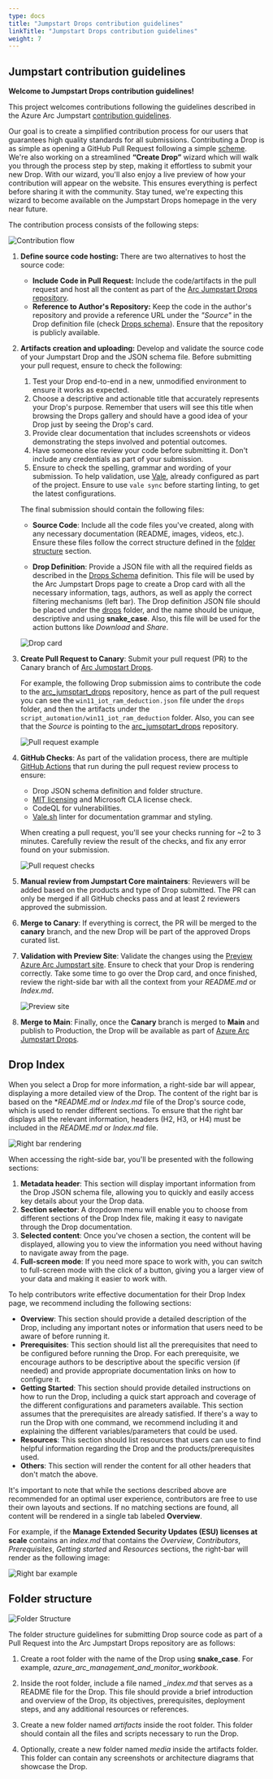 ```yaml
---
type: docs
title: "Jumpstart Drops contribution guidelines"
linkTitle: "Jumpstart Drops contribution guidelines"
weight: 7
---
```


## Jumpstart contribution guidelines

**Welcome to Jumpstart Drops contribution guidelines!**

This project welcomes contributions following the guidelines described in the Azure Arc Jumpstart [contribution guidelines](./../contribution_guidelines/).

Our goal is to create a simplified contribution process for our users that guarantees high quality standards for all submissions. Contributing a Drop is as simple as opening a GitHub Pull Request following a simple [scheme](https://github.com/Azure/arc_jumpstart_drops/blob/main/SCHEMA.md). We're also working on a streamlined **“Create Drop”** wizard which will walk you through the process step by step, making it effortless to submit your new Drop. With our wizard, you'll also enjoy a live preview of how your contribution will appear on the website. This ensures everything is perfect before sharing it with the community. Stay tuned, we're expecting this wizard to become available on the Jumpstart Drops homepage in the very near future.

The contribution process consists of the following steps:

 ![Contribution flow](./contribution_flow.png)

1. **Define source code hosting:** There are two alternatives to host the source code:

    - **Include Code in Pull Request:** Include the code/artifacts in the pull request and host all the content as part of the [Arc Jumpstart Drops repository](https://github.com/Azure/arc_jumpstart_drops).
    - **Reference to Author's Repository:** Keep the code in the author's repository and provide a reference URL under the _"Source"_ in the Drop definition file (check [Drops schema](./SCHEMA.md)). Ensure that the repository is publicly available.

1. **Artifacts creation and uploading:** Develop and validate the source code of your Jumpstart Drop and the JSON schema file. Before submitting your pull request, ensure to check the following:
    1. Test your Drop end-to-end in a new, unmodified environment to ensure it works as expected.
    1. Choose a descriptive and actionable title that accurately represents your Drop's purpose. Remember that users will see this title when browsing the Drops gallery and should have a good idea of your Drop just by seeing the Drop's card. 
    1. Provide clear documentation that includes screenshots or videos demonstrating the steps involved and potential outcomes.
    1. Have someone else review your code before submitting it. Don't include any credentials as part of your submission.
    1. Ensure to check the spelling, grammar and wording of your submission. To help validation, use [Vale](https://vale.sh/), already configured as part of the project. Ensure to use `vale sync` before starting linting, to get the latest configurations.

    The final submission should contain the following files:

    - **Source Code**: Include all the code files you've created, along with any necessary documentation (README, images, videos, etc.). Ensure these files follow the correct structure defined in the [folder structure](#folder-structure) section. 

    - **Drop Definition**: Provide a JSON file with all the required fields as described in the [Drops Schema](./SCHEMA.md) definition. This file will be used by the Arc Jumpstart Drops page to create a Drop card with all the necessary information, tags, authors, as well as apply the correct filtering mechanisms (left bar). The Drop definition JSON file should be placed under the [drops](./drops/) folder, and the name should be unique, descriptive and using **snake_case**. Also, this file will be used for the action buttons like _Download_ and _Share_. 

    ![Drop card](./drop_definition.png)

1. **Create Pull Request to Canary**: Submit your pull request (PR) to the Canary branch of [Arc Jumpstart Drops](https://github.com/Azure/arc_jumpstart_drops). 

    For example, the following Drop submission aims to contribute the code to the [arc_jumsptart_drops](https://github.com/Azure/arc_jumpstart_drops) repository, hence as part of the pull request you can see the `win11_iot_ram_deduction.json` file under the `drops` folder, and then the artifacts under the `script_automation/win11_iot_ram_deduction` folder. Also, you can see that the *Source* is pointing to the [arc_jumsptart_drops](https://github.com/Azure/arc_jumpstart_drops) repository. 

    ![Pull request example](./drop_submission.png)

1. **GitHub Checks**: As part of the validation process, there are multiple [GitHub Actions](https://github.com/Azure/arc_jumpstart_drops/actions) that run during the pull request review process to ensure:
    - Drop JSON schema definition and folder structure.
    - [MIT licensing](https://github.com/Azure/arc_jumpstart_drops?tab=MIT-1-ov-file#readme) and Microsoft CLA license check.
    - CodeQL for vulnerabilities.
    - [Vale.sh](https://vale.sh/) linter for documentation grammar and styling. 

    When creating a pull request, you'll see your checks running for ~2 to 3 minutes. Carefully review the result of the checks, and fix any error found on your submission.

     ![Pull request checks](./checks.png)

1. **Manual review from Jumpstart Core maintainers**: Reviewers will be added based on the products and type of Drop submitted. The PR can only be merged if all GitHub checks pass and at least 2 reviewers approved the submission.

1. **Merge to Canary**: If everything is correct, the PR will be merged to the **canary** branch, and the new Drop will be part of the approved Drops curated list. 

1. **Validation with Preview Site**: Validate the changes using the [Preview Azure Arc Jumpstart site](https://preview.arcjumpstart.com/arc_jumpstart_drops). Ensure to check that your Drop is rendering correctly. Take some time to go over the Drop card, and once finished, review the right-side bar with all the context from your _README.md_ or _Index.md_.

    ![Preview site](./preview_site.png)

1. **Merge to Main**: Finally, once the **Canary** branch is merged to **Main** and publish to Production, the Drop will be available as part of [Azure Arc Jumpstart Drops](https://arcjumpstart.com/arc_jumpstart_drops).

## Drop Index

When you select a Drop for more information, a right-side bar will appear, displaying a more detailed view of the Drop. The content of the right bar is based on the *_README.md_ or _Index.md_ file of the Drop's source code, which is used to render different sections. To ensure that the right bar displays all the relevant information, headers (H2, H3, or H4) must be included in the _README.md_ or _Index.md_ file. 

  ![Right bar rendering](./right_bar.png)

When accessing the right-side bar, you'll be presented with the following sections:

1. **Metadata header**: This section will display important information from the Drop JSON schema file, allowing you to quickly and easily access key details about your the Drop data.
1. **Section selector**: A dropdown menu will enable you to choose from different sections of the Drop Index file, making it easy to navigate through the Drop documentation.
1. **Selected content**: Once you've chosen a section, the content will be displayed, allowing you to view the information you need without having to navigate away from the page.
1. **Full-screen mode**: If you need more space to work with, you can switch to full-screen mode with the click of a button, giving you a larger view of your data and making it easier to work with.

To help contributors write effective documentation for their Drop Index page, we recommend including the following sections:

- **Overview**: This section should provide a detailed description of the Drop, including any important notes or information that users need to be aware of before running it.
- **Prerequisites**: This section should list all the prerequisites that need to be configured before running the Drop. For each prerequisite, we encourage authors to be descriptive about the specific version (if needed) and provide appropriate documentation links on how to configure it.
- **Getting Started**: This section should provide detailed instructions on how to run the Drop, including a quick start approach and coverage of the different configurations and parameters available. This section assumes that the prerequisites are already satisfied. If there's a way to run the Drop with one command, we recommend including it and explaining the different variables/parameters that could be used.
- **Resources**: This section should list resources that users can use to find helpful information regarding the Drop and the products/prerequisites used.
- **Others**: This section will render the content for all other headers that don't match the above. 

It's important to note that while the sections described above are recommended for an optimal user experience, contributors are free to use their own layouts and sections. If no matching sections are found, all content will be rendered in a single tab labeled **Overview**.

For example, if the **Manage Extended Security Updates (ESU) licenses at scale** contains an _index.md_ that contains the _Overview_, _Contributors_, _Prerequisites_, _Getting started_ and _Resources_ sections, the right-bar will render as the following image:

![Right bar example](./right_bar_example.png)

## Folder structure

![Folder Structure](./folder_structure.png)

The folder structure guidelines for submitting Drop source code as part of a Pull Request into the Arc Jumpstart Drops repository are as follows:

1. Create a root folder with the name of the Drop using **snake_case**. For example, *azure_arc_management_and_monitor_workbook*.

1. Inside the root folder, include a file named *_index.md* that serves as a README file for the Drop. This file should provide a brief introduction and overview of the Drop, its objectives, prerequisites, deployment steps, and any additional resources or references.

1. Create a new folder named *artifacts* inside the root folder. This folder should contain all the files and scripts necessary to run the Drop.

1. Optionally, create a new folder named *media* inside the artifacts folder. This folder can contain any screenshots or architecture diagrams that showcase the Drop.